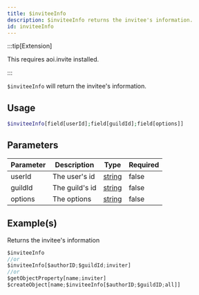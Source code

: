 ```yaml
---
title: $inviteeInfo
description: $inviteeInfo returns the invitee's information.
id: inviteeInfo
---
```


:::tip[Extension]

This requires aoi.invite installed.

:::

`$inviteeInfo` will return the invitee's information.

## Usage

```php
$inviteeInfo[field[userId];field[guildId];field[options]]
```

## Parameters

| Parameter | Description    | Type                                                                                              | Required |
| --------- | -------------- | ------------------------------------------------------------------------------------------------- | -------- |
| userId    | The user's id  | [string](https://developer.mozilla.org/en-US/docs/Web/JavaScript/Reference/Global_Objects/String) | false    |
| guildId   | The guild's id | [string](https://developer.mozilla.org/en-US/docs/Web/JavaScript/Reference/Global_Objects/String) | false    |
| options   | The options    | [string](https://developer.mozilla.org/en-US/docs/Web/JavaScript/Reference/Global_Objects/String) | false    |

## Example(s)

Returns the invitee's information

```javascript
$inviteeInfo
//or
$inviteeInfo[$authorID;$guildId;inviter]
//or
$getObjectProperty[name;inviter]
$createObject[name;$inviteeInfo[$authorID;$guildID;all]]
```
